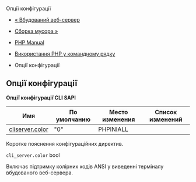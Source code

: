 Опції конфігурації

-   [« Вбудований веб-сервер](features.commandline.webserver.md)
    
-   [Сборка мусора »](features.gc.md)
    
-   [PHP Manual](index.md)
    
-   [Використання PHP у командному рядку](features.commandline.md)
    
-   Опції конфігурації
    

## Опції конфігурації

**Опції конфігурації CLI SAPI**

| Имя | По умолчанию | Место изменения | Список изменений |
| --- | --- | --- | --- |
| [cliserver.color](features.commandline.ini.html#ini.cli-server.color) | "0" | PHPINIALL |  |

Коротке пояснення конфігураційних директив.

`cli_server.color` bool

Включає підтримку колірних кодів ANSI у виведенні терміналу вбудованого веб-сервера.